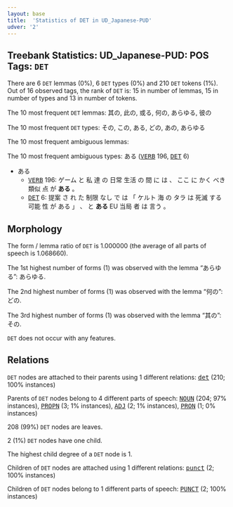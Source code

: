 ```yaml
---
layout: base
title:  'Statistics of DET in UD_Japanese-PUD'
udver: '2'
---
```


## Treebank Statistics: UD_Japanese-PUD: POS Tags: `DET`

There are 6 `DET` lemmas (0%), 6 `DET` types (0%) and 210 `DET` tokens (1%).
Out of 16 observed tags, the rank of `DET` is: 15 in number of lemmas, 15 in number of types and 13 in number of tokens.

The 10 most frequent `DET` lemmas: 其の, 此の, 或る, 何の, あらゆる, 彼の

The 10 most frequent `DET` types:  その, この, ある, どの, あの, あらゆる

The 10 most frequent ambiguous lemmas: 

The 10 most frequent ambiguous types:  ある (<tt><a href="ja_pud-pos-VERB.html">VERB</a></tt> 196, <tt><a href="ja_pud-pos-DET.html">DET</a></tt> 6)


* ある
  * <tt><a href="ja_pud-pos-VERB.html">VERB</a></tt> 196: ゲーム と 私 達 の 日常 生活 の 間 に は 、 ここ に かく べき 類似 点 が <b>ある</b> 。
  * <tt><a href="ja_pud-pos-DET.html">DET</a></tt> 6: 提案 さ れ た 制限 なし で は 「 ケルト 海 の タラ は 死滅 する 可能 性 が ある 」 、 と <b>ある</b> EU 当局 者 は 言う 。

## Morphology

The form / lemma ratio of `DET` is 1.000000 (the average of all parts of speech is 1.068660).

The 1st highest number of forms (1) was observed with the lemma “あらゆる”: あらゆる.

The 2nd highest number of forms (1) was observed with the lemma “何の”: どの.

The 3rd highest number of forms (1) was observed with the lemma “其の”: その.

`DET` does not occur with any features.


## Relations

`DET` nodes are attached to their parents using 1 different relations: <tt><a href="ja_pud-dep-det.html">det</a></tt> (210; 100% instances)

Parents of `DET` nodes belong to 4 different parts of speech: <tt><a href="ja_pud-pos-NOUN.html">NOUN</a></tt> (204; 97% instances), <tt><a href="ja_pud-pos-PROPN.html">PROPN</a></tt> (3; 1% instances), <tt><a href="ja_pud-pos-ADJ.html">ADJ</a></tt> (2; 1% instances), <tt><a href="ja_pud-pos-PRON.html">PRON</a></tt> (1; 0% instances)

208 (99%) `DET` nodes are leaves.

2 (1%) `DET` nodes have one child.

The highest child degree of a `DET` node is 1.

Children of `DET` nodes are attached using 1 different relations: <tt><a href="ja_pud-dep-punct.html">punct</a></tt> (2; 100% instances)

Children of `DET` nodes belong to 1 different parts of speech: <tt><a href="ja_pud-pos-PUNCT.html">PUNCT</a></tt> (2; 100% instances)

